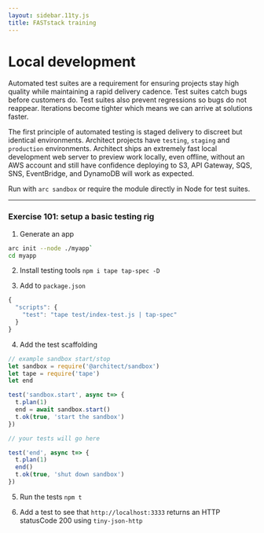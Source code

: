 ```yaml
---
layout: sidebar.11ty.js
title: FASTstack training
---
```


# Local development

Automated test suites are a requirement for ensuring projects stay high quality while maintaining a rapid delivery cadence. Test suites catch bugs before customers do. Test suites also prevent regressions so bugs do not reappear. Iterations become tighter which means we can arrive at solutions faster. 

The first principle of automated testing is staged delivery to discreet but identical environments. Architect projects have `testing`, `staging` and `production` environments. Architect ships an extremely fast local development web server to preview work locally, even offline, without an AWS account and still have confidence deploying to S3, API Gateway, SQS, SNS, EventBridge, and DynamoDB will work as expected. 

Run with `arc sandbox` or require the module directly in Node for test suites.

---
### Exercise 101: setup a basic testing rig


1. Generate an app 

```bash
arc init --node ./myapp` 
cd myapp
```

2. Install testing tools `npm i tape tap-spec -D`

3. Add to `package.json` 

```javascript
{
  "scripts": {
    "test": "tape test/index-test.js | tap-spec"
  }
}
```

4. Add the test scaffolding

```javascript
// example sandbox start/stop
let sandbox = require('@architect/sandbox')
let tape = require('tape')
let end

test('sandbox.start', async t=> {
  t.plan(1)
  end = await sandbox.start()
  t.ok(true, 'start the sandbox')
})

// your tests will go here

test('end', async t=> {
  t.plan(1)
  end()
  t.ok(true, 'shut down sandbox')
})
```

5. Run the tests `npm t`

6. Add a test to see that `http://localhost:3333` returns an HTTP statusCode 200 using `tiny-json-http`
